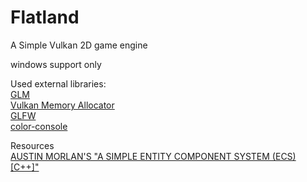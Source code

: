 # Flatland
A Simple Vulkan 2D game engine

windows support only

Used external libraries: <br />
[GLM](https://github.com/g-truc/glm) <br />
[Vulkan Memory Allocator](https://github.com/GPUOpen-LibrariesAndSDKs/VulkanMemoryAllocato) <br />
[GLFW](https://github.com/glfw/glfw) <br />
[color-console](https://github.com/imfl/color-console) <br />


Resources <br/>
[AUSTIN MORLAN'S "A SIMPLE ENTITY COMPONENT SYSTEM (ECS) [C++]"](https://austinmorlan.com/posts/entity_component_system/)


